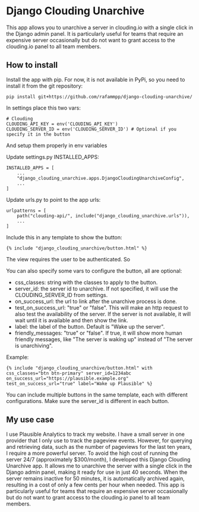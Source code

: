 # Django Clouding Unarchive
This app allows you to unarchive a server in clouding.io with a single click in the Django admin panel. It is particularly useful for teams that require an expensive server occasionally but do not want to grant access to the clouding.io panel to all team members.


## How to install
Install the app with pip. For now, it is not available in PyPi, so you need to install it from the git repository:
```
pip install git+https://github.com/rafammpp/django-clouding-unarchive/
```

In settings place this two vars:
```
# Clouding
CLOUDING_API_KEY = env('CLOUDING_API_KEY')
CLOUDING_SERVER_ID = env('CLOUDING_SERVER_ID') # Optional if you specify it in the button
```
And setup them properly in env variables

Update settings.py INSTALLED_APPS:
```
INSTALLED_APPS = [
    ...
    "django_clouding_unarchive.apps.DjangoCloudingUnarchiveConfig",
    ...
]
```

Update urls.py to point to the app urls:
```
urlpatterns = [
    path("clouding-api/", include("django_clouding_unarchive.urls")),
    ...
]
```

Include this in any template to show the button:
```
{% include "django_clouding_unarchive/button.html" %}
```
The view requires the user to be authenticated. So 

You can also specify some vars to configure the button, all are optional:
- css_classes: string with the classes to apply to the button.
- server_id: the server id to unarchive. If not specified, it will use the CLOUDING_SERVER_ID from settings.
- on_success_url: the url to link after the unarchive process is done.
- test_on_success_url: "true" or "false". This will make an http request to also test the availability of the server. If the server is not available, it will wait until it is available and then show the link.
- label: the label of the button. Default is "Wake up the server".
- friendly_messages: "true" or "false". If true, it will show more human friendly messages, like "The server is waking up" instead of "The server is unarchiving".

Example:
```
{% include "django_clouding_unarchive/button.html" with css_classes="btn btn-primary" server_id=1234abc on_success_url="https://plausible.example.org" test_on_success_url="true" label="Wake up Plausible" %}
```

You can include multiple buttons in the same template, each with different configurations. Make sure the server_id is different in each button.




## My use case
I use Plausible Analytics to track my website. I have a small server in one provider that I only use to track the pageview events. However, for querying and retrieving data, such as the number of pageviews for the last ten years, I require a more powerful server. To avoid the high cost of running the server 24/7 (approximately $300/month), I developed this Django Clouding Unarchive app. It allows me to unarchive the server with a single click in the Django admin panel, making it ready for use in just 40 seconds. When the server remains inactive for 50 minutes, it is automatically archived again, resulting in a cost of only a few cents per hour when needed. This app is particularly useful for teams that require an expensive server occasionally but do not want to grant access to the clouding.io panel to all team members.
